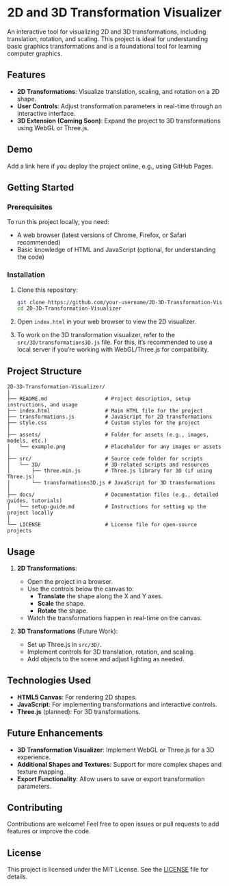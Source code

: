 # 2D and 3D Transformation Visualizer

An interactive tool for visualizing 2D and 3D transformations, including translation, rotation, and scaling. This project is ideal for understanding basic graphics transformations and is a foundational tool for learning computer graphics.

## Features
- **2D Transformations**: Visualize translation, scaling, and rotation on a 2D shape.
- **User Controls**: Adjust transformation parameters in real-time through an interactive interface.
- **3D Extension (Coming Soon)**: Expand the project to 3D transformations using WebGL or Three.js.

## Demo
Add a link here if you deploy the project online, e.g., using GitHub Pages.

## Getting Started

### Prerequisites
To run this project locally, you need:
- A web browser (latest versions of Chrome, Firefox, or Safari recommended)
- Basic knowledge of HTML and JavaScript (optional, for understanding the code)

### Installation

1. Clone this repository:
   ```bash
   git clone https://github.com/your-username/2D-3D-Transformation-Visualizer.git
   cd 2D-3D-Transformation-Visualizer
   ```

2. Open `index.html` in your web browser to view the 2D visualizer.

3. To work on the 3D transformation visualizer, refer to the `src/3D/transformations3D.js` file. For this, it’s recommended to use a local server if you’re working with WebGL/Three.js for compatibility.

## Project Structure

```plaintext
2D-3D-Transformation-Visualizer/
│
├── README.md                   # Project description, setup instructions, and usage
├── index.html                  # Main HTML file for the project
├── transformations.js          # JavaScript for 2D transformations
├── style.css                   # Custom styles for the project
│
├── assets/                     # Folder for assets (e.g., images, models, etc.)
│   └── example.png             # Placeholder for any images or assets
│
├── src/                        # Source code folder for scripts
│   └── 3D/                     # 3D-related scripts and resources
│       ├── three.min.js        # Three.js library for 3D (if using Three.js)
│       └── transformations3D.js # JavaScript for 3D transformations
│
├── docs/                       # Documentation files (e.g., detailed guides, tutorials)
│   └── setup-guide.md          # Instructions for setting up the project locally
│
└── LICENSE                     # License file for open-source projects
```

## Usage

1. **2D Transformations**:
   - Open the project in a browser.
   - Use the controls below the canvas to:
     - **Translate** the shape along the X and Y axes.
     - **Scale** the shape.
     - **Rotate** the shape.
   - Watch the transformations happen in real-time on the canvas.

2. **3D Transformations** (Future Work):
   - Set up Three.js in `src/3D/`.
   - Implement controls for 3D translation, rotation, and scaling.
   - Add objects to the scene and adjust lighting as needed.

## Technologies Used
- **HTML5 Canvas**: For rendering 2D shapes.
- **JavaScript**: For implementing transformations and interactive controls.
- **Three.js** (planned): For 3D transformations.

## Future Enhancements
- **3D Transformation Visualizer**: Implement WebGL or Three.js for a 3D experience.
- **Additional Shapes and Textures**: Support for more complex shapes and texture mapping.
- **Export Functionality**: Allow users to save or export transformation parameters.

## Contributing
Contributions are welcome! Feel free to open issues or pull requests to add features or improve the code.

## License
This project is licensed under the MIT License. See the [LICENSE](LICENSE) file for details.
